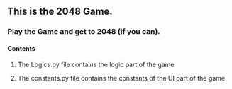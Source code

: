 ## This is the 2048 Game.

### Play the Game and get to 2048 (if you can).

#### Contents

1) The Logics.py file contains the logic part of the game

2) The constants.py file contains the constants of the UI part of the game